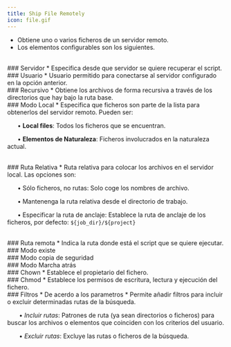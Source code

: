 ```yaml
---
title: Ship File Remotely
icon: file.gif
---
```

* Obtiene uno o varios ficheros de un servidor remoto. 
* Los elementos configurables son los siguientes.

<br />
### Servidor
* Especifica desde que servidor se quiere recuperar el script.

<br />
### Usuario
* Usuario permitido para conectarse al servidor configurado en la opción anterior.

<br />
### Recursivo
* Obtiene los archivos de forma recursiva a través de los directorios que hay bajo la ruta base.

<br />
### Modo Local
* Especifica que ficheros son parte de la lista para obtenerlos del servidor remoto. Pueden ser: <br />

&nbsp; &nbsp;&nbsp; &nbsp;• **Local files**: Todos los ficheros que se encuentran. <br />

&nbsp; &nbsp;&nbsp; &nbsp;• **Elementos de Naturaleza**: Ficheros involucrados en la naturaleza actual. <br />


<br />
### Ruta Relativa
* Ruta relativa para colocar los archivos en el servidor local. Las opciones son: <br />
    
&nbsp; &nbsp;&nbsp; &nbsp;• Sólo ficheros, no rutas: Solo coge los nombres de archivo. <br />

&nbsp; &nbsp;&nbsp; &nbsp;• Mantenenga la ruta relativa desde el directorio de trabajo. <br />

&nbsp; &nbsp;&nbsp; &nbsp;• Especificar la ruta de anclaje:  Establece la ruta de anclaje de los ficheros, por defecto: `${job_dir}/${project}` <br />

<br />
### Ruta remota
* Indica la ruta donde está el script que se quiere ejecutar.

<br />
### Modo existe

<br />
### Modo copia de seguridad

<br />
### Modo Marcha atrás

<br />
### Chown
* Establece el propietario del fichero.

<br />
### Chmod
* Establece los permisos de escritura, lectura y ejecución del fichero.

<br />
### Filtros
* De acerdo a los parametros 
* Permite añadir filtros para incluir o excluir determinadas rutas de la búsqueda.  <br />
      
&nbsp; &nbsp;&nbsp; &nbsp; • *Incluir rutas*: Patrones de ruta (ya sean directorios o ficheros) para buscar los archivos o elementos que coinciden con los criterios del usuario. <br />
     
&nbsp; &nbsp;&nbsp; &nbsp; • *Excluir rutas*: Excluye las rutas o ficheros de la búsqueda.

